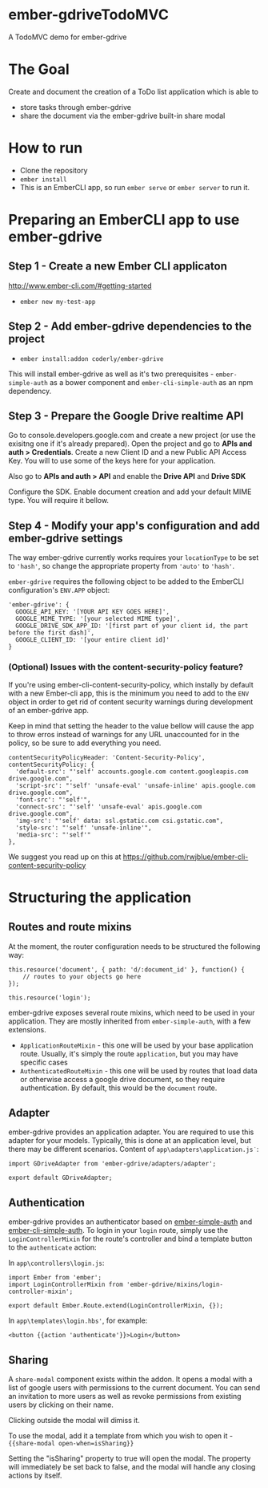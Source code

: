 ember-gdriveTodoMVC
===================

A TodoMVC demo for ember-gdrive

# The Goal

Create and document the creation of a ToDo list application which is able to 

* store tasks through ember-gdrive
* share the document via the ember-gdrive built-in share modal

# How to run

* Clone the repository
* `ember install`
* This is an EmberCLI app, so run `ember serve` or `ember server` to run it.

# Preparing an EmberCLI app to use ember-gdrive

## Step 1 - Create a new Ember CLI applicaton
http://www.ember-cli.com/#getting-started
* `ember new my-test-app`

## Step 2 - Add ember-gdrive dependencies to the project
* `ember install:addon coderly/ember-gdrive`

This will install ember-gdrive as well as it's two prerequisites - `ember-simple-auth` as a bower component and `ember-cli-simple-auth` as an npm dependency.

## Step 3 - Prepare the Google Drive realtime API

Go to console.developers.google.com and create a new project (or use the exisitng one if it's already prepared). Open the project and go to **APIs and auth > Credentials**. Create a new Client ID and a new Public API Access Key. You will to use some of the keys here for your application.

Also go to **APIs and auth > API** and enable the **Drive API** and **Drive SDK**

Configure the SDK. Enable document creation and add your default MIME type. You will require it bellow.

## Step 4 - Modify your app's configuration and add ember-gdrive settings

The way ember-gdrive currently works requires your `locationType` to be set to `'hash'`, so change the appropriate property from `'auto'` to `'hash'`.

`ember-gdrive` requires the following object to be added to the EmberCLI configuration's `ENV.APP` object:
```
'ember-gdrive': {
  GOOGLE_API_KEY: '[YOUR API KEY GOES HERE]',
  GOOGLE_MIME_TYPE: '[your selected MIME type]',
  GOOGLE_DRIVE_SDK_APP_ID: '[first part of your client id, the part before the first dash]',
  GOOGLE_CLIENT_ID: '[your entire client id]'
}
```
### (Optional) Issues with the content-security-policy feature?

If you're using ember-cli-content-security-policy, which instally by default with a new Ember-cli app, this is the minimum you need to add to the `ENV` object in order to get rid of content security warnings during development of an ember-gdrive app.

Keep in mind that setting the header to the value bellow will cause the app to throw erros instead of warnings for any URL unaccounted for in the policy, so be sure to add everything you need.
```
contentSecurityPolicyHeader: 'Content-Security-Policy',
contentSecurityPolicy: {
  'default-src': "'self' accounts.google.com content.googleapis.com drive.google.com",
  'script-src': "'self' 'unsafe-eval' 'unsafe-inline' apis.google.com drive.google.com",
  'font-src': "'self'",
  'connect-src': "'self' 'unsafe-eval' apis.google.com drive.google.com",
  'img-src': "'self' data: ssl.gstatic.com csi.gstatic.com",
  'style-src': "'self' 'unsafe-inline'",
  'media-src': "'self'"
},
```

We suggest you read up on this at https://github.com/rwjblue/ember-cli-content-security-policy

# Structuring the application

## Routes and route mixins

At the moment, the router configuration needs to be structured the following way:
```
this.resource('document', { path: 'd/:document_id' }, function() {
    // routes to your objects go here
});

this.resource('login');
```

ember-gdrive exposes several route mixins, which need to be used in your application. They are mostly inherited from `ember-simple-auth`, with a few extensions.

* `ApplicationRouteMixin` - this one will be used by your base application route. Usually, it's simply the route `application`, but you may have specific cases
* `AuthenticatedRouteMixin` - this one will be used by routes that load data or otherwise access a google drive document, so they require authentication. By default, this would be the `document` route.

## Adapter 

ember-gdrive provides an application adapter. You are required to use this adapter for your models. Typically, this is done at an application level, but there may be different scenarios.
Content of `app\adapters\application.js˙`:
```
import GDriveAdapter from 'ember-gdrive/adapters/adapter';

export default GDriveAdapter;

```

## Authentication

ember-gdrive provides an authenticator based on [ember-simple-auth](https://github.com/simplabs/ember-simple-auth) and [ember-cli-simple-auth](https://github.com/simplabs/ember-cli-simple-auth). To login in your `login` route, simply use the `LoginControllerMixin` for the route's controller and bind a template button to the `authenticate` action:

In `app\controllers\login.js`:


```
import Ember from 'ember';
import LoginControllerMixin from 'ember-gdrive/mixins/login-controller-mixin';

export default Ember.Route.extend(LoginControllerMixin, {});
```

In `app\templates\login.hbs'`, for example:

```
<button {{action 'authenticate'}}>Login</button>
```

## Sharing

A `share-modal` component exists within the addon. It opens a modal with a list of google users with permissions to the current document. You can send an invitation to more users as well as revoke permissions from existing users by clicking on their name.

Clicking outside the modal will dimiss it.

To use the modal, add it a template from which you wish to open it - `{{share-modal open-when=isSharing}}`

Setting the "isSharing" property to true will open the modal. The property will immediately be set back to false, and the modal will handle any closing actions by itself.
